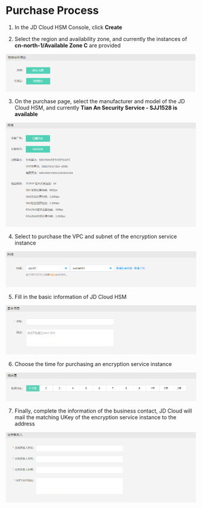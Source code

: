 # Purchase Process

1. In the JD Cloud HSM Console, click **Create**

2. Select the region and availability zone, and currently the instances of **cn-north-1/Available Zone C** are provided

![地域及可用区选择](/image/JDCloudHSM/Purchase/地域及可用区选择.png)

3. On the purchase page, select the manufacturer and model of the JD Cloud HSM, and currently **Tian An Security Service - SJJ1528 is available**

![规格选择](/image/JDCloudHSM/Purchase/规格选择.png)

4. Select to purchase the VPC and subnet of the encryption service instance

![网络选择](/image/JDCloudHSM/Purchase/网络选择.png)

5. Fill in the basic information of JD Cloud HSM

![填写基本信息](/image/JDCloudHSM/Purchase/填写基本信息.png)

6. Choose the time for purchasing an encryption service instance

![购买时长](/image/JDCloudHSM/Purchase/购买时长.png)

7. Finally, complete the information of the business contact, JD Cloud will mail the matching UKey of the encryption service instance to the address

![填写业务联系人信息](/image/JDCloudHSM/Purchase/填写业务联系人信息.png)

